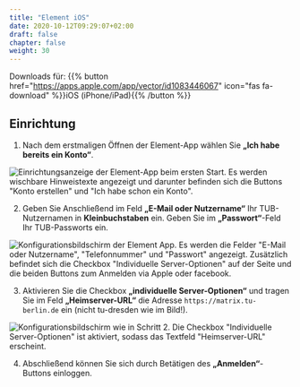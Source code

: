 ```yaml
---
title: "Element iOS"
date: 2020-10-12T09:29:07+02:00
draft: false
chapter: false
weight: 30
---
```


Downloads für: {{% button href="https://apps.apple.com/app/vector/id1083446067" icon="fas fa-download" %}}iOS (iPhone/iPad){{% /button %}}

## Einrichtung

1. Nach dem erstmaligen Öffnen der Element-App wählen Sie **„Ich habe bereits ein Konto“**.

![Einrichtungsanzeige der Element-App beim ersten Start. Es werden wischbare Hinweistexte angezeigt und darunter befinden sich die Buttons "Konto erstellen" und "Ich habe schon ein Konto".](/images/15_Element_iOS1_de.png?height=50vh&classes=border)

2. Geben Sie Anschließend im Feld **„E-Mail oder Nutzername“** Ihr TUB-Nutzernamen in **Kleinbuchstaben** ein. Geben Sie im **„Passwort“**-Feld Ihr TUB-Passworts ein.

![Konfigurationsbildschirm der Element App. Es werden die Felder "E-Mail oder Nutzername", "Telefonnummer" und "Passwort" angezeigt. Zusätzlich befindet sich die Checkbox "Individuelle Server-Optionen" auf der Seite und die beiden Buttons zum Anmelden via Apple oder facebook.](/images/15_Element_iOS2_de.png?height=50vh&classes=border)

3. Aktivieren Sie die Checkbox **„individuelle Server-Optionen“** und tragen Sie im Feld **„Heimserver-URL“** die Adresse `https://matrix.tu-berlin.de` ein (nicht tu-dresden wie im Bild!).

![Konfigurationsbildschirm wie in Schritt 2. Die Checkbox "Individuelle Server-Optionen" ist aktiviert, sodass das Textfeld "Heimserver-URL" erscheint.](/images/15_Element_iOS3_de.png?height=50vh&classes=border)

4. Abschließend können Sie sich durch Betätigen des **„Anmelden“**-Buttons einloggen.
